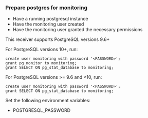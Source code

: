 ### Prepare postgres for monitoring

- Have a running postgresql instance
- Have the monitoring user created
- Have the monitoring user granted the necessary permissions

This receiver supports PostgreSQL versions 9.6+

For PostgreSQL versions 10+, run:

```
create user monitoring with password '<PASSWORD>';
grant pg_monitor to monitoring;
grant SELECT ON pg_stat_database to monitoring;
```

For PostgreSQL versions >= 9.6 and <10, run:

```
create user monitoring with password '<PASSWORD>';
grant SELECT ON pg_stat_database to monitoring;
```

Set the following environment variables:

- POSTGRESQL_PASSWORD
